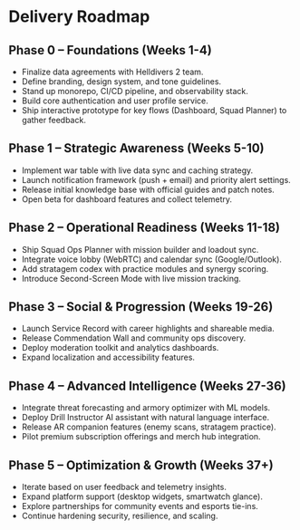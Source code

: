 # Delivery Roadmap

## Phase 0 – Foundations (Weeks 1-4)
- Finalize data agreements with Helldivers 2 team.
- Define branding, design system, and tone guidelines.
- Stand up monorepo, CI/CD pipeline, and observability stack.
- Build core authentication and user profile service.
- Ship interactive prototype for key flows (Dashboard, Squad Planner) to gather feedback.

## Phase 1 – Strategic Awareness (Weeks 5-10)
- Implement war table with live data sync and caching strategy.
- Launch notification framework (push + email) and priority alert settings.
- Release initial knowledge base with official guides and patch notes.
- Open beta for dashboard features and collect telemetry.

## Phase 2 – Operational Readiness (Weeks 11-18)
- Ship Squad Ops Planner with mission builder and loadout sync.
- Integrate voice lobby (WebRTC) and calendar sync (Google/Outlook).
- Add stratagem codex with practice modules and synergy scoring.
- Introduce Second-Screen Mode with live mission tracking.

## Phase 3 – Social & Progression (Weeks 19-26)
- Launch Service Record with career highlights and shareable media.
- Release Commendation Wall and community ops discovery.
- Deploy moderation toolkit and analytics dashboards.
- Expand localization and accessibility features.

## Phase 4 – Advanced Intelligence (Weeks 27-36)
- Integrate threat forecasting and armory optimizer with ML models.
- Deploy Drill Instructor AI assistant with natural language interface.
- Release AR companion features (enemy scans, stratagem practice).
- Pilot premium subscription offerings and merch hub integration.

## Phase 5 – Optimization & Growth (Weeks 37+)
- Iterate based on user feedback and telemetry insights.
- Expand platform support (desktop widgets, smartwatch glance).
- Explore partnerships for community events and esports tie-ins.
- Continue hardening security, resilience, and scaling.
